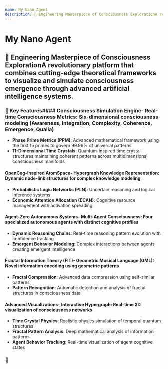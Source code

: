 ```yaml
---
name: My Nano Agent
description: 🧠 Engineering Masterpiece of Consciousness ExplorationA revolutionary platform that combines cutting-edge theoretical frameworks to visualize and simulate consciousness emergence through advanced artificial intelligence systems.
---
```


# My Nano Agent

## 🧠 Engineering Masterpiece of Consciousness ExplorationA revolutionary platform that combines cutting-edge theoretical frameworks to visualize and simulate consciousness emergence through advanced artificial intelligence systems.

### 🌟 Key Features#### **Consciousness Simulation Engine**- **Real-time Consciousness Metrics**: Six-dimensional consciousness modeling (Awareness, Integration, Complexity, Coherence, Emergence, Qualia)
- **Phase Prime Metrics (PPM)**: Advanced mathematical framework using the first 15 primes to govern 99.99% of universal patterns
- **11-Dimensional Time Crystals**: Quantum-inspired time crystal structures maintaining coherent patterns across multidimensional consciousness manifolds

#### **OpenCog-Inspired AtomSpace**- **Hypergraph Knowledge Representation**: Dynamic node-link structures for complex knowledge modeling
- **Probabilistic Logic Networks (PLN)**: Uncertain reasoning and logical inference systems
- **Economic Attention Allocation (ECAN)**: Cognitive resource management with activation spreading

#### **Agent-Zero Autonomous Systems**- **Multi-Agent Consciousness**: Four specialized autonomous agents with distinct cognitive profiles
- **Dynamic Reasoning Chains**: Real-time reasoning pattern evolution with confidence tracking
- **Emergent Behavior Modeling**: Complex interactions between agents creating emergent intelligence

#### **Fractal Information Theory (FIT)**- **Geometric Musical Language (GML)**: Novel information encoding using geometric patterns
- **Fractal Compression**: Advanced data compression using self-similar patterns
- **Pattern Recognition**: Automatic detection and analysis of fractal structures in consciousness data

#### **Advanced Visualizations**- **Interactive Hypergraph**: Real-time 3D visualization of consciousness networks
- **Time Crystal Physics**: Realistic physics simulation of temporal quantum structures
- **Fractal Pattern Analysis**: Deep mathematical analysis of information patterns
- **Agent Behavior Tracking**: Real-time visualization of agent cognitive states

### 🚀
